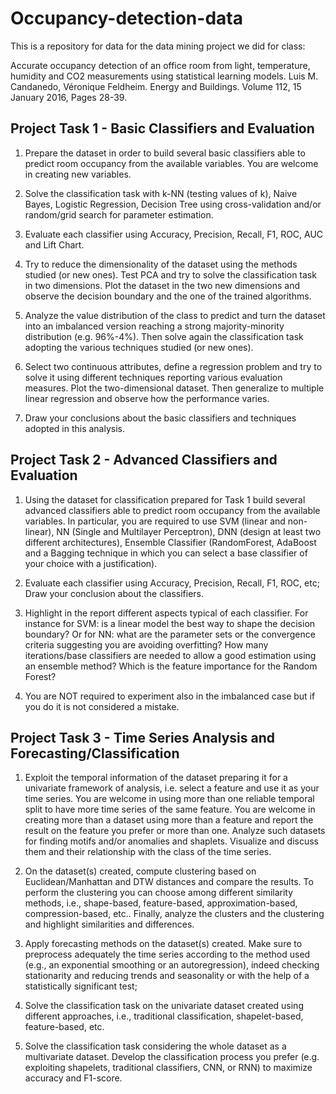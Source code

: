 # Occupancy-detection-data

This is a repository for data for the data mining project we did for class:

Accurate occupancy detection of an office room from light, temperature, humidity and CO2 measurements using statistical learning models. Luis M. Candanedo, Véronique Feldheim. Energy and Buildings. Volume 112, 15 January 2016, Pages 28-39.
  
## Project Task 1 - Basic Classifiers and Evaluation

1. Prepare the dataset in order to build several basic classifiers able to predict room occupancy from the available variables. You are welcome in creating new variables.

2. Solve the classification task with k-NN (testing values of k), Naive Bayes, Logistic Regression, Decision Tree using cross-validation and/or random/grid search for parameter estimation.

3. Evaluate each classifier using Accuracy, Precision, Recall, F1, ROC, AUC and Lift Chart.

4. Try to reduce the dimensionality of the dataset using the methods studied (or new ones). Test PCA and try to solve the classification task in two dimensions. Plot the dataset in the two new dimensions and observe the decision boundary and the one of the trained algorithms.

5. Analyze the value distribution of the class to predict and turn the dataset into an imbalanced version reaching a strong majority-minority distribution (e.g. 96%-4%). Then solve again the classification task adopting the various techniques studied (or new ones).

6. Select two continuous attributes, define a regression problem and try to solve it using different techniques reporting various evaluation measures. Plot the two-dimensional dataset. Then generalize to multiple linear regression and observe how the performance varies.

7. Draw your conclusions about the basic classifiers and techniques adopted in this analysis.

## Project Task 2 - Advanced Classifiers and Evaluation

1. Using the dataset for classification prepared for Task 1 build several advanced classifiers able to predict room occupancy from the available variables. In particular, you are required to use SVM (linear and non-linear), NN (Single and Multilayer Perceptron), DNN (design at least two different architectures), Ensemble Classifier (RandomForest, AdaBoost and a Bagging technique in which you can select a base classifier of your choice with a justification).

2. Evaluate each classifier using Accuracy, Precision, Recall, F1, ROC, etc; Draw your conclusion about the classifiers.

3. Highlight in the report different aspects typical of each classifier. For instance for SVM: is a linear model the best way to shape the decision boundary? Or for NN: what are the parameter sets or the convergence criteria suggesting you are avoiding overfitting? How many iterations/base classifiers are needed to allow a good estimation using an ensemble method? Which is the feature importance for the Random Forest?

4. You are NOT required to experiment also in the imbalanced case but if you do it is not considered a mistake.

## Project Task 3 - Time Series Analysis and Forecasting/Classification

1. Exploit the temporal information of the dataset preparing it for a univariate framework of analysis, i.e. select a feature and use it as your time series. You are welcome in using more than one reliable temporal split to have more time series of the same feature. You are welcome in creating more than a dataset using more than a feature and report the result on the feature you prefer or more than one. Analyze such datasets for finding motifs and/or anomalies and shaplets. Visualize and discuss them and their relationship with the class of the time series.

2. On the dataset(s) created, compute clustering based on Euclidean/Manhattan and DTW distances and compare the results. To perform the clustering you can choose among different similarity methods, i.e., shape-based, feature-based, approximation-based, compression-based, etc.. Finally, analyze the clusters and the clustering and highlight similarities and differences.

3. Apply forecasting methods on the dataset(s) created. Make sure to preprocess adequately the time series according to the method used (e.g., an exponential smoothing or an autoregression), indeed checking stationarity and reducing trends and seasonality or with the help of a statistically significant test;

4. Solve the classification task on the univariate dataset created using different approaches, i.e., traditional classification, shapelet-based, feature-based, etc.

5. Solve the classification task considering the whole dataset as a multivariate dataset. Develop the classification process you prefer (e.g. exploiting shapelets, traditional classifiers, CNN, or RNN) to maximize accuracy and F1-score.